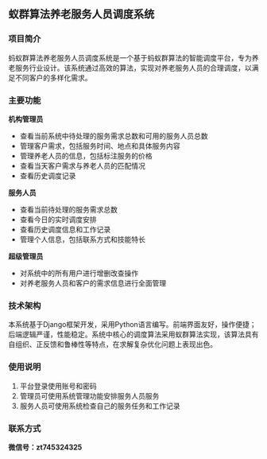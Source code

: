## 蚁群算法养老服务人员调度系统

### 项目简介

蚂蚁群算法养老服务人员调度系统是一个基于蚂蚁群算法的智能调度平台，专为养老服务行业设计。该系统通过高效的算法，实现对养老服务人员的合理调度，以满足不同客户的多样化需求。

### 主要功能

**机构管理员**

* 查看当前系统中待处理的服务需求总数和可用的服务人员总数
* 管理客户需求，包括服务时间、地点和具体服务内容
* 管理养老人员的信息，包括标注服务的价格
* 查看当天客户需求与养老人员的匹配情况
* 查看历史调度记录

**服务人员**

* 查看当前待处理的服务需求总数
* 查看今日的实时调度安排
* 查看历史调度信息和工作记录
* 管理个人信息，包括联系方式和技能特长


**超级管理员**

* 对系统中的所有用户进行增删改查操作
* 对养老服务人员和客户的需求信息进行全面管理


### 技术架构

本系统基于Django框架开发，采用Python语言编写。前端界面友好，操作便捷；后端逻辑严谨，性能稳定。系统中核心的调度算法采用蚁群算法实现，该算法具有自组织、正反馈和鲁棒性等特点，在求解复杂优化问题上表现出色。

### 使用说明

1. 平台登录使用账号和密码
2. 管理员可使用系统管理功能安排服务人员服务
3. 服务人员可使用系统检查自己的服务任务和工作记录


### 联系方式
**微信号：zt745324325**